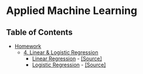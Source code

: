 # Applied Machine Learning

## Table of Contents
- [Homework](https://github.com/achmand/applied_ml/tree/master/homework)
    - [4. Linear & Logistic Regression](https://github.com/achmand/applied_ml/tree/master/homework/4_linear_logistic_regression)
    	- [Linear Regression](https://nbviewer.jupyter.org/github/achmand/applied_ml/blob/master/homework/4_linear_logistic_regression/linear_regression/linear_regression.ipynb?flush_cache=true) - [[Source]](https://github.com/achmand/applied_ml/tree/master/homework/4_linear_logistic_regression/linear_regression)
        - [Logistic Regression](https://nbviewer.jupyter.org/github/achmand/applied_ml/blob/master/homework/4_linear_logistic_regression/logistic_regression/logistic_regression.ipynb?flush_cache=true) - [[Source]](https://github.com/achmand/applied_ml/tree/master/homework/4_linear_logistic_regression/logistic_regression)
